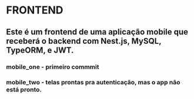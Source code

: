 <h1>FRONTEND</h1>

## Este é um frontend de uma aplicação mobile que receberá o backend com Nest.js, MySQL, TypeORM, e JWT.

### mobile_one - primeiro commmit
### mobile_two - telas prontas pra autenticação, mas o app não está pronto.